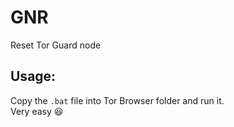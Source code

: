 # GNR
Reset Tor Guard node

## Usage:
 Copy the `.bat` file into Tor Browser folder and run it.\
 Very easy 😃
